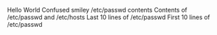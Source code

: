 Hello World
Confused smiley
/etc/passwd contents
Contents of /etc/passwd and /etc/hosts
Last 10 lines of /etc/passwd
First 10 lines of /etc/passwd
